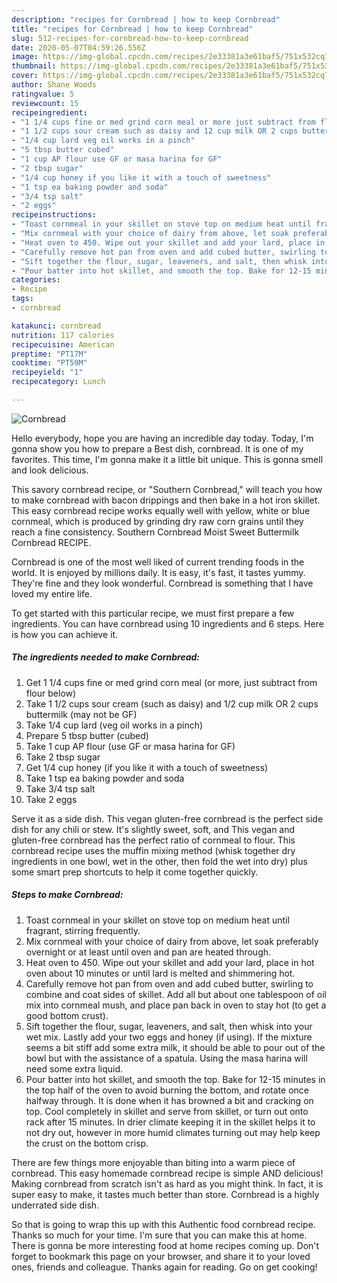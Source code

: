 ```yaml
---
description: "recipes for Cornbread | how to keep Cornbread"
title: "recipes for Cornbread | how to keep Cornbread"
slug: 512-recipes-for-cornbread-how-to-keep-cornbread
date: 2020-05-07T04:59:26.556Z
image: https://img-global.cpcdn.com/recipes/2e33381a3e61baf5/751x532cq70/cornbread-recipe-main-photo.jpg
thumbnail: https://img-global.cpcdn.com/recipes/2e33381a3e61baf5/751x532cq70/cornbread-recipe-main-photo.jpg
cover: https://img-global.cpcdn.com/recipes/2e33381a3e61baf5/751x532cq70/cornbread-recipe-main-photo.jpg
author: Shane Woods
ratingvalue: 5
reviewcount: 15
recipeingredient:
- "1 1/4 cups fine or med grind corn meal or more just subtract from flour below"
- "1 1/2 cups sour cream such as daisy and 12 cup milk OR 2 cups buttermilk may not be GF"
- "1/4 cup lard veg oil works in a pinch"
- "5 tbsp butter cubed"
- "1 cup AP flour use GF or masa harina for GF"
- "2 tbsp sugar"
- "1/4 cup honey if you like it with a touch of sweetness"
- "1 tsp ea baking powder and soda"
- "3/4 tsp salt"
- "2 eggs"
recipeinstructions:
- "Toast cornmeal in your skillet on stove top on medium heat until fragrant, stirring frequently."
- "Mix cornmeal with your choice of dairy from above, let soak preferably overnight or at least until oven and pan are heated through."
- "Heat oven to 450. Wipe out your skillet and add your lard, place in hot oven about 10 minutes or until lard is melted and shimmering hot."
- "Carefully remove hot pan from oven and add cubed butter, swirling to combine and coat sides of skillet. Add all but about one tablespoon of oil mix into cornmeal mush, and place pan back in oven to stay hot (to get a good bottom crust)."
- "Sift together the flour, sugar, leaveners, and salt, then whisk into your wet mix. Lastly add your two eggs and honey (if using). If the mixture seems a bit stiff add some extra milk, it should be able to pour out of the bowl but with the assistance of a spatula. Using the masa harina will need some extra liquid."
- "Pour batter into hot skillet, and smooth the top. Bake for 12-15 minutes in the top half of the oven to avoid burning the bottom, and rotate once halfway through. It is done when it has browned a bit and cracking on top. Cool completely in skillet and serve from skillet, or turn out onto rack after 15 minutes. In drier climate keeping it in the skillet helps it to not dry out, however in more humid climates turning out may help keep the crust on the bottom crisp."
categories:
- Recipe
tags:
- cornbread

katakunci: cornbread 
nutrition: 117 calories
recipecuisine: American
preptime: "PT17M"
cooktime: "PT59M"
recipeyield: "1"
recipecategory: Lunch

---
```



![Cornbread](https://img-global.cpcdn.com/recipes/2e33381a3e61baf5/751x532cq70/cornbread-recipe-main-photo.jpg)

Hello everybody, hope you are having an incredible day today. Today, I'm gonna show you how to prepare a Best dish, cornbread. It is one of my favorites. This time, I'm gonna make it a little bit unique. This is gonna smell and look delicious.

This savory cornbread recipe, or &#34;Southern Cornbread,&#34; will teach you how to make cornbread with bacon drippings and then bake in a hot iron skillet. This easy cornbread recipe works equally well with yellow, white or blue cornmeal, which is produced by grinding dry raw corn grains until they reach a fine consistency. Southern Cornbread Moist Sweet Buttermilk Cornbread RECIPE.

Cornbread is one of the most well liked of current trending foods in the world. It is enjoyed by millions daily. It is easy, it's fast, it tastes yummy. They're fine and they look wonderful. Cornbread is something that I have loved my entire life.


To get started with this particular recipe, we must first prepare a few ingredients. You can have cornbread using 10 ingredients and 6 steps. Here is how you can achieve it.

<!--inarticleads1-->

##### The ingredients needed to make Cornbread:

1. Get 1 1/4 cups fine or med grind corn meal (or more, just subtract from flour below)
1. Take 1 1/2 cups sour cream (such as daisy) and 1/2 cup milk OR 2 cups buttermilk (may not be GF)
1. Take 1/4 cup lard (veg oil works in a pinch)
1. Prepare 5 tbsp butter (cubed)
1. Take 1 cup AP flour (use GF or masa harina for GF)
1. Take 2 tbsp sugar
1. Get 1/4 cup honey (if you like it with a touch of sweetness)
1. Take 1 tsp ea baking powder and soda
1. Take 3/4 tsp salt
1. Take 2 eggs


Serve it as a side dish. This vegan gluten-free cornbread is the perfect side dish for any chili or stew. It&#39;s slightly sweet, soft, and This vegan and gluten-free cornbread has the perfect ratio of cornmeal to flour. This cornbread recipe uses the muffin mixing method (whisk together dry ingredients in one bowl, wet in the other, then fold the wet into dry) plus some smart prep shortcuts to help it come together quickly. 

<!--inarticleads2-->

##### Steps to make Cornbread:

1. Toast cornmeal in your skillet on stove top on medium heat until fragrant, stirring frequently.
1. Mix cornmeal with your choice of dairy from above, let soak preferably overnight or at least until oven and pan are heated through.
1. Heat oven to 450. Wipe out your skillet and add your lard, place in hot oven about 10 minutes or until lard is melted and shimmering hot.
1. Carefully remove hot pan from oven and add cubed butter, swirling to combine and coat sides of skillet. Add all but about one tablespoon of oil mix into cornmeal mush, and place pan back in oven to stay hot (to get a good bottom crust).
1. Sift together the flour, sugar, leaveners, and salt, then whisk into your wet mix. Lastly add your two eggs and honey (if using). If the mixture seems a bit stiff add some extra milk, it should be able to pour out of the bowl but with the assistance of a spatula. Using the masa harina will need some extra liquid.
1. Pour batter into hot skillet, and smooth the top. Bake for 12-15 minutes in the top half of the oven to avoid burning the bottom, and rotate once halfway through. It is done when it has browned a bit and cracking on top. Cool completely in skillet and serve from skillet, or turn out onto rack after 15 minutes. In drier climate keeping it in the skillet helps it to not dry out, however in more humid climates turning out may help keep the crust on the bottom crisp.


There are few things more enjoyable than biting into a warm piece of cornbread. This easy homemade cornbread recipe is simple AND delicious! Making cornbread from scratch isn&#39;t as hard as you might think. In fact, it is super easy to make, it tastes much better than store. Cornbread is a highly underrated side dish. 

So that is going to wrap this up with this Authentic food cornbread recipe. Thanks so much for your time. I'm sure that you can make this at home. There is gonna be more interesting food at home recipes coming up. Don't forget to bookmark this page on your browser, and share it to your loved ones, friends and colleague. Thanks again for reading. Go on get cooking!
